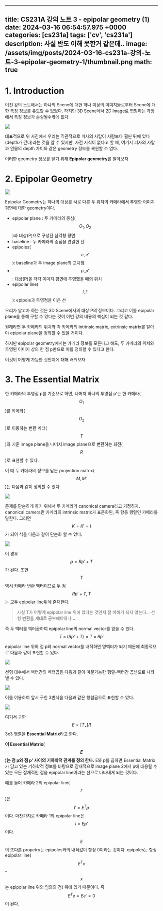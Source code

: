 

---
title: CS231A 강의 노트 3 - epipolar geometry (1)
date: 2024-03-16 06:54:57.975 +0000
categories: [cs231a]
tags: ['cv', 'cs231a']
description: 사실 반도 이해 못한거 같은데..
image: /assets/img/posts/2024-03-16-cs231a-강의-노트-3-epipolar-geometry-1/thumbnail.png
math: true
---

# 1. Introduction
이전 강의 노트에서는 하나의 Scene에 대한 하나 이상의 이미지들로부터 Scene에 대한 특징 정보를 유도할 수 있었다.
하지만 3D Scene에서 2D Image로 맵핑하는 과정에서 특징 정보가 손실될수밖에 없다.

![](/assets/img/posts/2024-03-16-cs231a-강의-노트-3-epipolar-geometry-1/img0.png)

대표적으로 위 사진에서 우리는 직관적으로 피사의 사탑이 사람보다 훨씬 뒤에 있다(depth가 깊다)라는 것을 알 수 있지만, 사전 지식이 없다고 할 때, 여기서 피사의 사탑과 인물의 depth 차이와 같은 geometry 정보를 복원할 수 없다.

이러한 geometry 정보를 얻기 위해 **Epipolar geometry**를 알아보자

# 2. Epipolar Geometry
![](/assets/img/posts/2024-03-16-cs231a-강의-노트-3-epipolar-geometry-1/img1.png)

Epipolar Geometry는 하나의 대상를 서로 다른 두 위치의 카메라에서 투영한 이미지 평면에 대한 geometry이다.

- epipolar plane : 두 카메라의 중심($$ O_1, O_2 $$)과 대상(P)으로 구성된 삼각형 평면
- baseline : 두 카메라의 중심을 연결한 선
- epipoles($$ e, e' $$): baseline과 두 image plane의 교차점 
- $$ p, p' $$ : 대상(P)을 각각 이미지 평면에 투영했을 때의 위치
- epipolar line($$ l, l' $$): epipole과 투영점을 이은 선

우리가 알고자 하는 것은 3D Scene에서의 대상 P의 정보이다. 그리고 이를 epipolar plane을 통해 구할 수 있다는 것이 이번 강의 내용의 핵심이 되는 것 같다.

원래라면 두 카메라의 위치와 각 카메라의 intrinsic matrix, extrinsic matrix를 알아야 epipolar plane을 정의할 수 있을 거이다.

하지만 epipolar geometry에서는 카메라 정보를 모른다고 해도, 두 카메라의 위치와 투영된 이미지 상의 한 점 p만으로 이를 정의할 수 있다고 한다.

이것이 어떻게 가능한 것인지에 대해 배워보자

# 3. The Essential Matrix

한 카메라의 투영점 p를 기준으로 하면, 나머지 하나의 투영점 p'는 한 카메라($$ O_1 $$)를 카메라($$ O_2 $$)로 이동하는 변환 벡터($$ T $$)와 기준 image plane을 나머지 image plane으로 변환하는 회전($$ R $$)로 표현할 수 있다.

이 때 두 카메라의 정보를 담은 projection matrix($$ M, M' $$)는 다음과 같이 정의할 수 있다.

![](/assets/img/posts/2024-03-16-cs231a-강의-노트-3-epipolar-geometry-1/img2.png)

문제를 단순하게 하기 위해서 두 카메라가 canonical camera라고 가정하자.
canonical camera란 카메라의 intrinsic matrix가 표준화된, 즉 항등 행렬인 카메라를 말한다.
그러면 $$ K = K' = I $$가 되어 식을 다음과 같이 단순화 할 수 있다.

![](/assets/img/posts/2024-03-16-cs231a-강의-노트-3-epipolar-geometry-1/img3.png)

이 경우 $$ p = Rp' + T $$가 된다.
또한 $$ T $$역시 카메라 변환 벡터이므로 두 점 $$ Rp' + T, T $$는 모두 epipolar line위에 존재한다.

> 사실 T가 어떻게 epipolar line 위에 있다는 것인지 잘 이해가 되지 않는다... 선형 변환을 제대로 공부해야하나...

즉 두 벡터를 벡터곱하여 epipolar line의 normal vector를 얻을 수 있다. $$ T \times (Rp' + T) = T \times Rp' $$

epipolar line 위의 점 p와 normal vector를 내적하면 영벡터가 되기 때문에 최종적으로 다음과 같이 표현할 수 있다.

![](/assets/img/posts/2024-03-16-cs231a-강의-노트-3-epipolar-geometry-1/img4.png)

선형 대수에서 벡터간의 벡터곱은 다음과 같이 미분가능한 행렬-벡터간 곱셈으로 나타낼 수 있다.

![](/assets/img/posts/2024-03-16-cs231a-강의-노트-3-epipolar-geometry-1/img5.png)

이를 이용하여 앞서 구한 3번식을 다음과 같은 행렬곱으로 표현할 수 있다.

![](/assets/img/posts/2024-03-16-cs231a-강의-노트-3-epipolar-geometry-1/img6.png)

여기서 구한 $$ E=[T_{\times}]R $$ 3x3 행렬을 **Essential Matrix**라고 한다.

**이 Essential Matrix($$ E $$)는 점 p와 점 p' 사이의 기하학적 관계를 정의 한다.**
E와 p를 곱하면 Essential Matrix가 담고 있는 기하학적 정보를 바탕으로 잠재적으로 image plane 2에서 p에 대응될 수 있는 모든 잠재적인 점을 epipolar line이라는 선으로 나타내게 되는 것이다.

예를 들어 카메라 2의 epipolar line($$ l' $$)은 $$ l' = E^Tp $$ 이다.
마찬가지로 카메라 1의 epipolar line은 $$ l = Ep' $$이다.

$$ E $$의 또다른 propetry는 epipoles와의 내적값이 항상 0이라는 것이다. epipoles는 항상 epipolar line($$ E^Tx $$ - $$ x $$는 epipolar line 위의 임의의 점) 위에 있기 때문이다.
즉 $$ E^Te = Ee' = 0 $$이 된다.



        